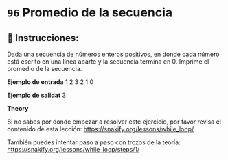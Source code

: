  # `96` Promedio de la secuencia

## 📝 Instrucciones:

Dada una secuencia de números enteros positivos, en donde cada número está escrito en una línea aparte y la secuencia termina en 0. Imprime el promedio de la secuencia.

**Ejemplo de entrada**
1
2
3
2
1
0

**Ejemplo de salidat**
3

**Theory**

Si no sabes por donde empezar a resolver este ejercicio, por favor revisa el contenido de esta lección:
https://snakify.org/lessons/while_loop/   

También puedes intentar paso a paso con trozos de la teoría:
https://snakify.org/lessons/while_loop/steps/1/